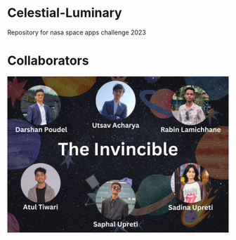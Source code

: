 # Celestial-Luminary
Repository for nasa space apps challenge 2023

# Collaborators
![Sadina Upreti, Saphal Upreti, Utsav Acharya, Darshan Paudel, Rabin Lamichanne, Atul Tiwari](./collaborators.jpg)

